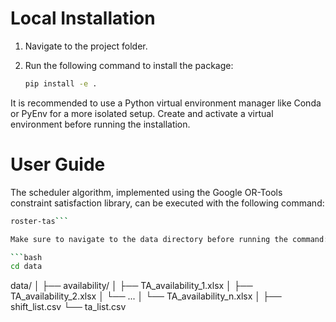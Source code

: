 # Local Installation

1. Navigate to the project folder.
2. Run the following command to install the package:
   
   ```bash
   pip install -e .

It is recommended to use a Python virtual environment manager like Conda or PyEnv for a more isolated setup. Create and activate a virtual environment before running the installation.

# User Guide
The scheduler algorithm, implemented using the Google OR-Tools constraint satisfaction library, can be executed with the following command:

   ```bash
   roster-tas```

Make sure to navigate to the data directory before running the command:

   ```bash
   cd data 
```


data/
│
├── availability/
│   ├── TA_availability_1.xlsx
│   ├── TA_availability_2.xlsx
│   └── ...
│   └── TA_availability_n.xlsx
│
├── shift_list.csv
└── ta_list.csv


